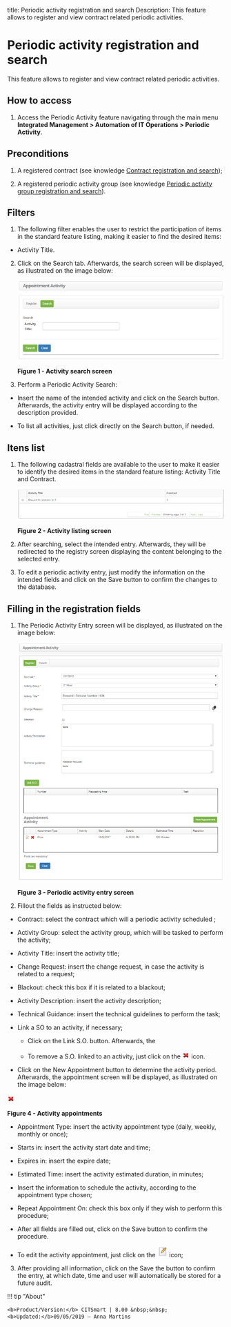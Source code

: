 title: Periodic activity registration and search
Description: This feature allows to register and view contract related periodic activities.

# Periodic activity registration and search

This feature allows to register and view contract related periodic activities.

How to access
-----------

1.  Access the Periodic Activity feature navigating through the main menu **Integrated Management > Automation of IT Operations > Periodic Activity**.

Preconditions
------------

1.  A registered contract (see knowledge [Contract registration and search][1]);

2.  A registered periodic activity group (see knowledge [Periodic activity group registration and search][2]).

Filters
------

1.  The following filter enables the user to restrict the participation of items in the standard feature listing, making it easier to find the desired items:

   - Activity Title.

2. Click on the Search tab. Afterwards, the search screen will be displayed, as illustrated on the image below:

    ![figure](images/periodic-1.png)
    
    **Figure 1 - Activity search screen**

3.  Perform a Periodic Activity Search:

- Insert the name of the intended activity and click on the Search button. Afterwards, the activity entry will be displayed according to the description provided.

- To list all activities, just click directly on the Search button, if needed.

Itens list
----------------

1.  The following cadastral fields are available to the user to make it easier to identify the desired items in the standard feature listing: Activity Title and Contract.

    ![figure](images/periodic-2.png)
    
    **Figure 2 - Activity listing screen**

2.  After searching, select the intended entry. Afterwards, they will be redirected to the registry screen displaying the content belonging to the selected entry.

3. To edit a periodic activity entry, just modify the information on the intended fields and click on the Save button to confirm the changes to the database.

Filling in the registration fields
----------------------------------

1.  The Periodic Activity Entry screen will be displayed, as illustrated on the image below:

    ![figure](images/periodic-3.png)
    
    **Figure 3 - Periodic activity entry screen**

2.  Fillout the fields as instructed below:

   - Contract: select the contract which will a periodic activity scheduled ;

   - Activity Group: select the activity group, which will be tasked to perform the activity;

   - Activity Title: insert the activity title;

   - Change Request: insert the change request, in case the activity is related to a request;

   - Blackout: check this box if it is related to a blackout;

   - Activity Description: insert the activity description;

   - Technical Guidance: insert the technical guidelines to perform the task;

   - Link a SO to an activity, if necessary;

      - Click on the Link S.O. button. Afterwards, the

      - To remove a S.O. linked to an activity, just click on the ![figure](images/periodic-4.png) icon.

   - Click on the New Appointment button to determine the activity period. Afterwards, the appointment screen will be displayed, as illustrated on the image below:
    
   ![figure](images/periodic-4.png)
    
   **Figure 4 - Activity appointments**

   - Appointment Type: insert the activity appointment type (daily, weekly, monthly or once);

   - Starts in: insert the activity start date and time;

   - Expires in: insert the expire date;

   - Estimated Time: insert the activity estimated duration, in minutes;

   - Insert the information to schedule the activity, according to the appointment type chosen;

   - Repeat Appointment On: check this box only if they wish to perform this procedure;

   - After all fields are filled out, click on the Save button to confirm the procedure.

   - To edit the activity appointment, just click on the ![figure](images/periodic-6.png) icon;

3. After providing all information, click on the Save the button to confirm the entry, at which date, time and user will automatically be stored for a future audit.


[1]:/en-us/citsmart-platform-7/additional-features/contract-management/use/register-contract.html
[2]:/en-us/citsmart-platform-7/processes/portfolio-and-catalog/periodic-activity.html


!!! tip "About"

    <b>Product/Version:</b> CITSmart | 8.00 &nbsp;&nbsp;
    <b>Updated:</b>09/05/2019 – Anna Martins
